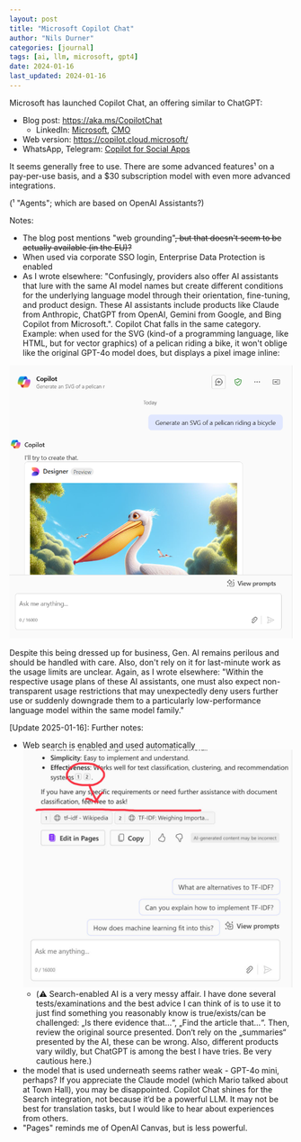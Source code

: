 ```yaml
---
layout: post
title: "Microsoft Copilot Chat"
author: "Nils Durner"
categories: [journal]
tags: [ai, llm, microsoft, gpt4]
date: 2024-01-16
last_updated: 2024-01-16
---
```


Microsoft has launched Copilot Chat, an offering similar to ChatGPT:
* Blog post: https://aka.ms/CopilotChat
    * LinkedIn: [Microsoft](https://www.linkedin.com/posts/microsoft_copilot-for-all-introducing-microsoft-365-activity-7285333478001324033-JL_E?utm_source=share&utm_medium=member_desktop), [CMO](https://www.linkedin.com/posts/jaredspa_ai-copilot-activity-7285362157456707584-Pktc?utm_source=share&utm_medium=member_desktop)
* Web version: https://copilot.cloud.microsoft/
* WhatsApp, Telegram: [Copilot for Social Apps](https://support.microsoft.com/en-us/topic/copilot-for-social-apps-43eb625d-eb25-4c72-a458-19842bf42212#:~:text=You%20can%20communicate%20with%20Copilot%20on%20WhatsApp%20in,Copilot%20by%20entering%20the%20phone%20number%20%2B1%20877-224-1042.)

It seems generally free to use. There are some advanced features¹ on a pay-per-use basis, and a $30 subscription model with even more advanced integrations.

(¹ "Agents"; which are based on OpenAI Assistants?)

Notes:

* The blog post mentions "web grounding"~~, but that doesn't seem to be actually available (in the EU)?~~
* When used via corporate SSO login, Enterprise Data Protection is enabled
* As I wrote elsewhere: "Confusingly, providers also offer AI assistants that lure with the same AI model names but create different conditions for the underlying language model through their orientation, fine-tuning, and product design. These AI assistants include products like Claude from Anthropic, ChatGPT from OpenAI, Gemini from Google, and Bing Copilot from Microsoft.". Copilot Chat falls in the same category. Example: when used for the SVG (kind-of a programming language, like HTML, but for vector graphics) of a pelican riding a bike, it won't oblige like the original GPT-4o model does, but displays a pixel image inline:

![Microsoft Copilot Chat screenshot: pelican on a bike](assets/img/microsoft-copilot-chat-pelican.png)

Despite this being dressed up for business, Gen. AI remains perilous and should be handled with care. Also, don't rely on it for last-minute work as the usage limits are unclear. Again, as I wrote elsewhere: "Within the respective usage plans of these AI assistants, one must also expect non-transparent usage restrictions that may unexpectedly deny users further use or suddenly downgrade them to a particularly low-performance language model within the same model family."

[Update 2025-01-16]: Further notes:
* Web search is enabled and used automatically \
    ![Copilot chat response with web references](assets/img/microsoft-copilot-chat-search.jpeg)
    * (⚠️ Search-enabled AI is a very messy affair. I have done several tests/examinations and the best advice I can think of is to use it to just find something you reasonably know is true/exists/can be challenged: „Is there evidence that…“, „Find the article that…“. Then, review the original source presented. Don‘t rely on the „summaries“ presented by the AI, these can be wrong. Also, different products vary wildly, but ChatGPT is among the best I have tries. Be very cautious here.) 
* the model that is used underneath seems rather weak - GPT-4o mini, perhaps? If you appreciate the Claude model (which Mario talked about at Town Hall), you may be disappointed. Copilot Chat shines for the Search integration, not because it‘d be a powerful LLM. It may not be best for translation tasks, but I would like to hear about experiences from others.
* "Pages" reminds me of OpenAI Canvas, but is less powerful.